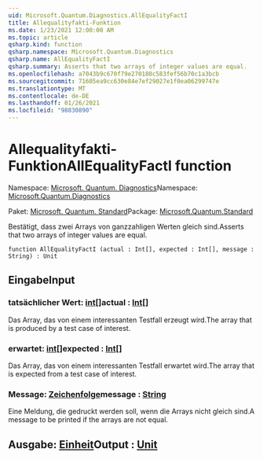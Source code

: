 ```yaml
---
uid: Microsoft.Quantum.Diagnostics.AllEqualityFactI
title: Allequalityfakti-Funktion
ms.date: 1/23/2021 12:00:00 AM
ms.topic: article
qsharp.kind: function
qsharp.namespace: Microsoft.Quantum.Diagnostics
qsharp.name: AllEqualityFactI
qsharp.summary: Asserts that two arrays of integer values are equal.
ms.openlocfilehash: a7043b9c670f79e270180c583fef56b70c1a3bcb
ms.sourcegitcommit: 71605ea9cc630e84e7ef29027e1f0ea06299747e
ms.translationtype: MT
ms.contentlocale: de-DE
ms.lasthandoff: 01/26/2021
ms.locfileid: "98830890"
---
```

# <a name="allequalityfacti-function"></a><span data-ttu-id="40e9e-102">Allequalityfakti-Funktion</span><span class="sxs-lookup"><span data-stu-id="40e9e-102">AllEqualityFactI function</span></span>

<span data-ttu-id="40e9e-103">Namespace: [Microsoft. Quantum. Diagnostics](xref:Microsoft.Quantum.Diagnostics)</span><span class="sxs-lookup"><span data-stu-id="40e9e-103">Namespace: [Microsoft.Quantum.Diagnostics](xref:Microsoft.Quantum.Diagnostics)</span></span>

<span data-ttu-id="40e9e-104">Paket: [Microsoft. Quantum. Standard](https://nuget.org/packages/Microsoft.Quantum.Standard)</span><span class="sxs-lookup"><span data-stu-id="40e9e-104">Package: [Microsoft.Quantum.Standard](https://nuget.org/packages/Microsoft.Quantum.Standard)</span></span>


<span data-ttu-id="40e9e-105">Bestätigt, dass zwei Arrays von ganzzahligen Werten gleich sind.</span><span class="sxs-lookup"><span data-stu-id="40e9e-105">Asserts that two arrays of integer values are equal.</span></span>

```qsharp
function AllEqualityFactI (actual : Int[], expected : Int[], message : String) : Unit
```


## <a name="input"></a><span data-ttu-id="40e9e-106">Eingabe</span><span class="sxs-lookup"><span data-stu-id="40e9e-106">Input</span></span>

### <a name="actual--int"></a><span data-ttu-id="40e9e-107">tatsächlicher Wert: [int](xref:microsoft.quantum.lang-ref.int)[]</span><span class="sxs-lookup"><span data-stu-id="40e9e-107">actual : [Int](xref:microsoft.quantum.lang-ref.int)[]</span></span>

<span data-ttu-id="40e9e-108">Das Array, das von einem interessanten Testfall erzeugt wird.</span><span class="sxs-lookup"><span data-stu-id="40e9e-108">The array that is produced by a test case of interest.</span></span>


### <a name="expected--int"></a><span data-ttu-id="40e9e-109">erwartet: [int](xref:microsoft.quantum.lang-ref.int)[]</span><span class="sxs-lookup"><span data-stu-id="40e9e-109">expected : [Int](xref:microsoft.quantum.lang-ref.int)[]</span></span>

<span data-ttu-id="40e9e-110">Das Array, das von einem interessanten Testfall erwartet wird.</span><span class="sxs-lookup"><span data-stu-id="40e9e-110">The array that is expected from a test case of interest.</span></span>


### <a name="message--string"></a><span data-ttu-id="40e9e-111">Message: [Zeichenfolge](xref:microsoft.quantum.lang-ref.string)</span><span class="sxs-lookup"><span data-stu-id="40e9e-111">message : [String](xref:microsoft.quantum.lang-ref.string)</span></span>

<span data-ttu-id="40e9e-112">Eine Meldung, die gedruckt werden soll, wenn die Arrays nicht gleich sind.</span><span class="sxs-lookup"><span data-stu-id="40e9e-112">A message to be printed if the arrays are not equal.</span></span>



## <a name="output--unit"></a><span data-ttu-id="40e9e-113">Ausgabe: [Einheit](xref:microsoft.quantum.lang-ref.unit)</span><span class="sxs-lookup"><span data-stu-id="40e9e-113">Output : [Unit](xref:microsoft.quantum.lang-ref.unit)</span></span>

